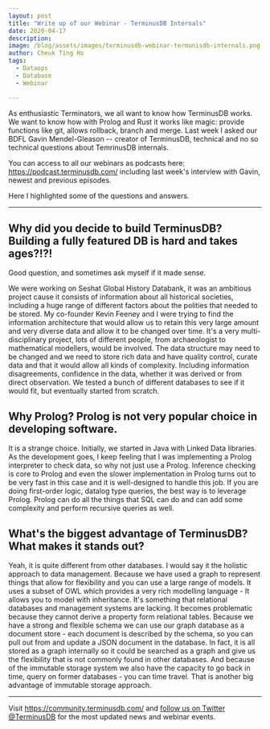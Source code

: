 ```yaml
---
layout: post
title: "Write up of our Webinar - TerminusDB Internals"
date: 2020-04-17
description:
image: /blog/assets/images/terminusdb-webinar-termunisdb-internals.png
author: Cheuk Ting Ho
tags:
  - Dataops
  - Database
  - Webinar

---
```

As enthusiastic Terminators, we all want to know how TerminusDB works. We want to know how with Prolog and Rust it works like magic: provide functions like git, allows rollback, branch and merge. Last week I asked our BDFL Gavin Mendel-Gleason -- creator of TerminusDB, technical and no so technical questions about TemrinusDB internals.

You can access to all our webinars as podcasts here: <https://podcast.terminusdb.com/> including last week's interview with Gavin, newest and previous episodes.

Here I highlighted some of the questions and answers.

---

## Why did you decide to build TerminusDB? Building a fully featured DB is hard and takes ages?!?!

Good question, and sometimes ask myself if it made sense.

We were working on Seshat Global History Databank, it was an ambitious project cause it consists of information about all historical societies, including a huge range of different factors about the polities that needed to be stored. My co-founder Kevin Feeney and I were trying to find the information architecture that would allow us to retain this very large amount and very diverse data and allow it to be changed over time. It's a very multi-disciplinary project, lots of different people, from archaeologist to mathematical modellers, would be involved. The data structure may need to be changed and we need to store rich data and have quality control, curate data and that it would allow all kinds of complexity. Including information disagreements, confidence in the data, whether it was derived or from direct observation. We tested a bunch of different databases to see if it would fit, but eventually started from scratch.

## Why Prolog? Prolog is not very popular choice in developing software.

It is a strange choice. Initially, we started in Java with Linked Data libraries. As the development goes, I keep feeling that I was implementing a Prolog interpreter to check data, so why not just use a Prolog. Inference checking is core to Prolog and even the slower implementation in Prolog turns out to be very fast in this case and it is well-designed to handle this job. If you are doing first-order logic, datalog type queries, the best way is to leverage Prolog. Prolog can do all the things that SQL can do and can add some complexity and perform recursive queries as well.

## What's the biggest advantage of TerminusDB? What makes it stands out?

Yeah, it is quite different from other databases. I would say it the holistic approach to data management. Because we have used a graph to represent things that allow for flexibility and you can use a large range of models. It uses a subset of OWL which provides a very rich modelling language - It allows you to model with inheritance. It's something that relational databases and management systems are lacking. It becomes problematic because they cannot derive a property form relational tables. Because we have a strong and flexible schema we can use our graph database as a document store - each document is described by the schema, so you can pull out from and update a JSON document in the database. In fact, it is all stored as a graph internally so it could be searched as a graph and give us the flexibility that is not commonly found in other databases. And because of the immutable storage system we also have the capacity to go back in time, query on former databases - you can time travel. That is another big advantage of immutable storage approach.

---

Visit <https://community.terminusdb.com/> and [follow us on Twitter @TerminusDB](https://twitter.com/TerminusDB) for the most updated news and webinar events.
